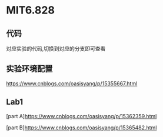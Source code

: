 # MIT6.828

## 代码

对应实验的代码,切换到对应的分支即可查看


## 实验环境配置

https://www.cnblogs.com/oasisyang/p/15355667.html

## Lab1

[part A]https://www.cnblogs.com/oasisyang/p/15362359.html

[part B]https://www.cnblogs.com/oasisyang/p/15365482.html
